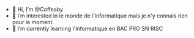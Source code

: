 - 👋 Hi, I’m @Coffeaby
- 👀 I’m interested in le monde de l'informatique mais je n'y connais rien pour le moment.
- 🌱 I’m currently learning l'informatique en BAC PRO SN RISC

<!---
Coffeaby/Coffeaby is a ✨ special ✨ repository because its `README.md` (this file) appears on your GitHub profile.
You can click the Preview link to take a look at your changes.
--->
